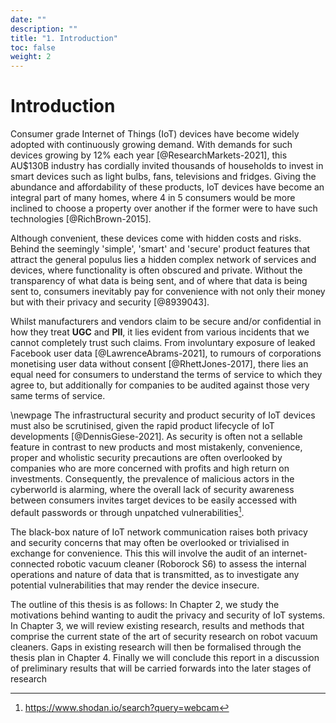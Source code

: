```yaml
---
date: ""
description: ""
title: "1. Introduction"
toc: false
weight: 2
---
```


# Introduction

Consumer grade Internet of Things (IoT) devices have become widely adopted with continuously growing demand. With demands for such devices growing by 12% each year [@ResearchMarkets-2021], this AU$130B industry has cordially invited thousands of households to invest in smart devices such as light bulbs, fans, televisions and fridges. Giving the abundance and affordability of these products, IoT devices have become an integral part of many homes, where 4 in 5 consumers would be more inclined to choose a property over another if the former were to have such technologies [@RichBrown-2015].

Although convenient, these devices come with hidden costs and risks. Behind the seemingly 'simple', 'smart' and 'secure' product features that attract the general populus lies a hidden complex network of services and devices, where functionality is often obscured and private. Without the transparency of what data is being sent, and of where that data is being sent to, consumers inevitably pay for convenience with not only their money but with their privacy and security [@8939043].

Whilst manufacturers and vendors claim to be secure and/or confidential in how they treat **UGC** and **PII**, it lies evident from various incidents that we cannot completely trust such claims. From involuntary exposure of leaked Facebook user data [@LawrenceAbrams-2021], to rumours of corporations monetising user data without consent [@RhettJones-2017], there lies an equal need for consumers to understand the terms of service to which they agree to, but additionally for companies to be audited against those very same terms of service.

\newpage
The infrastructural security and product security of IoT devices must also be scrutinised, given the rapid product lifecycle of IoT developments [@DennisGiese-2021]. As security is often not a sellable feature in contrast to new products and most mistakenly, convenience, proper and wholistic security precautions are often overlooked by companies who are more concerned with profits and high return on investments. Consequently, the prevalence of malicious actors in the cyberworld is alarming, where the overall lack of security awareness between consumers invites target devices to be easily accessed with default passwords or through unpatched vulnerabilities[^shodan_webcam].

[^shodan_webcam]: https://www.shodan.io/search?query=webcam

The black-box nature of IoT network communication raises both privacy and security concerns that may often be overlooked or trivialised in exchange for convenience. This this will involve the audit of an internet-connected robotic vacuum cleaner (Roborock S6) to assess the internal operations and nature of data that is transmitted, as to investigate any potential vulnerabilities that may render the device insecure.

The outline of this thesis is as follows: In Chapter 2, we study the motivations behind wanting to audit the privacy and security of IoT systems. In Chapter 3, we will review existing research, results and methods that comprise the current state of the art of security research on robot vacuum cleaners. Gaps in existing research will then be formalised through the thesis plan in Chapter 4. Finally we will conclude this report in a discussion of preliminary results that will be carried forwards into the later stages of research

